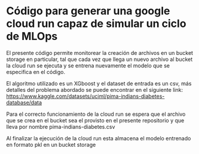 # Código para generar una google cloud run capaz de simular un ciclo de MLOps

El presente código permite monitorear la creación de archivos en un bucket storage en particular,
tal que cada vez que llega un nuevo archivo al bucket la cloud run se ejecuta y se entrena nuevamente 
el modelo que se especifica en el código.

El algoritmo utilizado es un XGboost y el dataset de entrada es un csv, más detalles del problema abordado
se puede encontrar en el siguiente link: https://www.kaggle.com/datasets/uciml/pima-indians-diabetes-database/data

Para el correcto funcionamiento de la cloud run se espera que el archivo que se crea en el bucket sea el provisto 
en el presente repositorio y que lleva por nombre pima-indians-diabetes.csv

Al finalizar la ejecución de la  cloud run esta almacena el modelo entrenado en formato pkl en un bucket storage